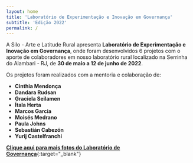 ```yaml
---
layout: home
title: 'Laboratório de Experimentação e Inovação em Governança'
subtitle: 'Edição 2022'
permalink: /
---
```

A Silo - Arte e Latitude Rural apresenta **Laboratório de Experimentação e Inovação em Governança**, onde foram desenvolvidos 6 projetos com o aporte de colaboradores em nosso laboratório rural localizado na Serrinha do Alambari - RJ, de  **30 de maio a 12 de junho de 2022**.
  
Os projetos foram realizados com a mentoria e colaboração de:

* **Cinthia Mendonça** 
* **Dandara Rudsan**
* **Graciela Seilamen**
* **Ítala Herta**
* **Marcos Garcia**
* **Moisés Medrano**
* **Paula Johns**
* **Sebastián Cabezón**
* **Yurij Castelfranchi**
 
[**Clique aqui para mais fotos do Laboratório de Governança**](http://www.flickr.com/photos/195815264@N08/albums){:target="_blank"}


